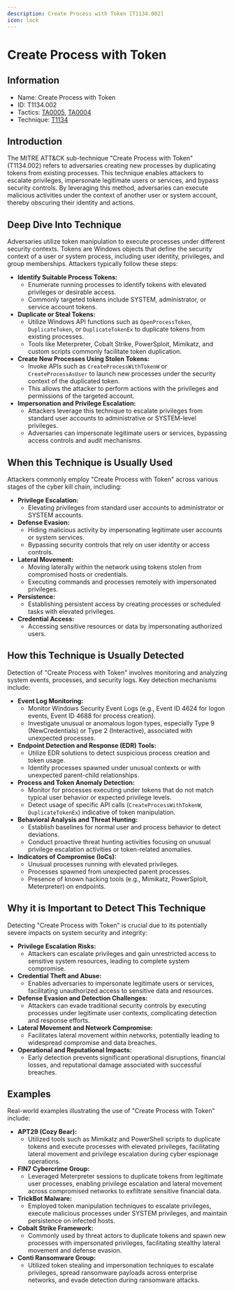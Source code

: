 ```yaml
---
description: Create Process with Token [T1134.002]
icon: lock
---
```


# Create Process with Token

## Information

* Name: Create Process with Token
* ID: T1134.002
* Tactics: [TA0005](../), [TA0004](../../ta0004/)
* Technique: [T1134](./)

## Introduction

The MITRE ATT\&CK sub-technique "Create Process with Token" (T1134.002) refers to adversaries creating new processes by duplicating tokens from existing processes. This technique enables attackers to escalate privileges, impersonate legitimate users or services, and bypass security controls. By leveraging this method, adversaries can execute malicious activities under the context of another user or system account, thereby obscuring their identity and actions.

## Deep Dive Into Technique

Adversaries utilize token manipulation to execute processes under different security contexts. Tokens are Windows objects that define the security context of a user or system process, including user identity, privileges, and group memberships. Attackers typically follow these steps:

* **Identify Suitable Process Tokens:**
  * Enumerate running processes to identify tokens with elevated privileges or desirable access.
  * Commonly targeted tokens include SYSTEM, administrator, or service account tokens.
* **Duplicate or Steal Tokens:**
  * Utilize Windows API functions such as `OpenProcessToken`, `DuplicateToken`, or `DuplicateTokenEx` to duplicate tokens from existing processes.
  * Tools like Meterpreter, Cobalt Strike, PowerSploit, Mimikatz, and custom scripts commonly facilitate token duplication.
* **Create New Processes Using Stolen Tokens:**
  * Invoke APIs such as `CreateProcessWithTokenW` or `CreateProcessAsUser` to launch new processes under the security context of the duplicated token.
  * This allows the attacker to perform actions with the privileges and permissions of the targeted account.
* **Impersonation and Privilege Escalation:**
  * Attackers leverage this technique to escalate privileges from standard user accounts to administrative or SYSTEM-level privileges.
  * Adversaries can impersonate legitimate users or services, bypassing access controls and audit mechanisms.

## When this Technique is Usually Used

Attackers commonly employ "Create Process with Token" across various stages of the cyber kill chain, including:

* **Privilege Escalation:**
  * Elevating privileges from standard user accounts to administrator or SYSTEM accounts.
* **Defense Evasion:**
  * Hiding malicious activity by impersonating legitimate user accounts or system services.
  * Bypassing security controls that rely on user identity or access controls.
* **Lateral Movement:**
  * Moving laterally within the network using tokens stolen from compromised hosts or credentials.
  * Executing commands and processes remotely with impersonated privileges.
* **Persistence:**
  * Establishing persistent access by creating processes or scheduled tasks with elevated privileges.
* **Credential Access:**
  * Accessing sensitive resources or data by impersonating authorized users.

## How this Technique is Usually Detected

Detection of "Create Process with Token" involves monitoring and analyzing system events, processes, and security logs. Key detection mechanisms include:

* **Event Log Monitoring:**
  * Monitor Windows Security Event Logs (e.g., Event ID 4624 for logon events, Event ID 4688 for process creation).
  * Investigate unusual or anomalous logon types, especially Type 9 (NewCredentials) or Type 2 (Interactive), associated with unexpected processes.
* **Endpoint Detection and Response (EDR) Tools:**
  * Utilize EDR solutions to detect suspicious process creation and token usage.
  * Identify processes spawned under unusual contexts or with unexpected parent-child relationships.
* **Process and Token Anomaly Detection:**
  * Monitor for processes executing under tokens that do not match typical user behavior or expected privilege levels.
  * Detect usage of specific API calls (`CreateProcessWithTokenW`, `DuplicateTokenEx`) indicative of token manipulation.
* **Behavioral Analysis and Threat Hunting:**
  * Establish baselines for normal user and process behavior to detect deviations.
  * Conduct proactive threat hunting activities focusing on unusual privilege escalation activities or token-related anomalies.
* **Indicators of Compromise (IoCs):**
  * Unusual processes running with elevated privileges.
  * Processes spawned from unexpected parent processes.
  * Presence of known hacking tools (e.g., Mimikatz, PowerSploit, Meterpreter) on endpoints.

## Why it is Important to Detect This Technique

Detecting "Create Process with Token" is crucial due to its potentially severe impacts on system security and integrity:

* **Privilege Escalation Risks:**
  * Attackers can escalate privileges and gain unrestricted access to sensitive system resources, leading to complete system compromise.
* **Credential Theft and Abuse:**
  * Enables adversaries to impersonate legitimate users or services, facilitating unauthorized access to sensitive data and resources.
* **Defense Evasion and Detection Challenges:**
  * Attackers can evade traditional security controls by executing processes under legitimate user contexts, complicating detection and response efforts.
* **Lateral Movement and Network Compromise:**
  * Facilitates lateral movement within networks, potentially leading to widespread compromise and data breaches.
* **Operational and Reputational Impacts:**
  * Early detection prevents significant operational disruptions, financial losses, and reputational damage associated with successful breaches.

## Examples

Real-world examples illustrating the use of "Create Process with Token" include:

* **APT29 (Cozy Bear):**
  * Utilized tools such as Mimikatz and PowerShell scripts to duplicate tokens and execute processes with elevated privileges, facilitating lateral movement and privilege escalation during cyber espionage operations.
* **FIN7 Cybercrime Group:**
  * Leveraged Meterpreter sessions to duplicate tokens from legitimate user processes, enabling privilege escalation and lateral movement across compromised networks to exfiltrate sensitive financial data.
* **TrickBot Malware:**
  * Employed token manipulation techniques to escalate privileges, execute malicious processes under SYSTEM privileges, and maintain persistence on infected hosts.
* **Cobalt Strike Framework:**
  * Commonly used by threat actors to duplicate tokens and spawn new processes with impersonated privileges, facilitating stealthy lateral movement and defense evasion.
* **Conti Ransomware Group:**
  * Utilized token stealing and impersonation techniques to escalate privileges, spread ransomware payloads across enterprise networks, and evade detection during ransomware attacks.
